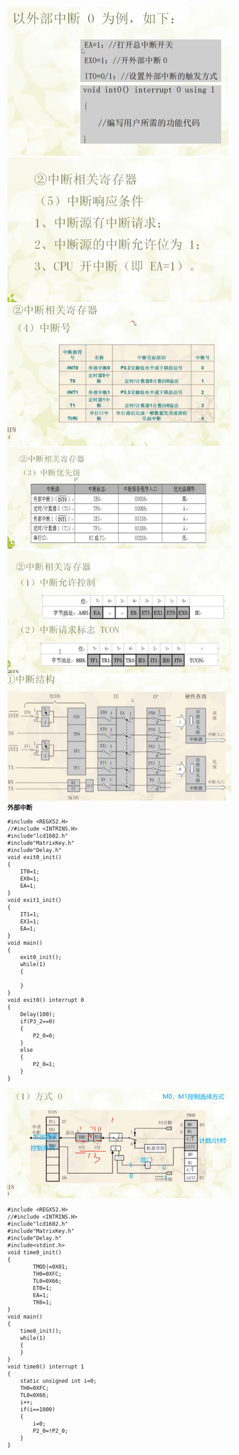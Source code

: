 ![](./img/Snipaste_2025-03-27_09-33-57.png)
![](./img/Snipaste_2025-03-27_09-33-47.png)
![](./img/Snipaste_2025-03-27_09-33-40.png)
![](./img/Snipaste_2025-03-27_09-33-30.png)
![](./img/Snipaste_2025-03-27_09-33-10.png)
![](./img/Snipaste_2025-03-27_09-32-45.png)
**外部中断**
```
#include <REGX52.H>
//#include <INTRINS.H>
#include"lcd1602.h"
#include"MatrixKey.h"
#include"Delay.h"
void exit0_init()
{
	IT0=1;
	EX0=1;
	EA=1;
}
void exit1_init()
{
	IT1=1;
	EX1=1;
	EA=1;
}
void main()
{
	exit0_init();
	while(1)
	{
		
	}
}
void exit0() interrupt 0
{
	Delay(100);
	if(P3_2==0)
	{
		P2_0=0;
	}
	else
	{
		P2_0=1;
	}
}
```
![](./img/Snipaste_2025-03-28_09-20-01.png)
```
#include <REGX52.H>
//#include <INTRINS.H>
#include"lcd1602.h"
#include"MatrixKey.h"
#include"Delay.h"
#include<stdint.h>
void time0_init()
{
		TMOD|=0X01;
		TH0=0XFC;
		TL0=0X66;
		ET0=1;
		EA=1;
		TR0=1;
}
void main()
{
	time0_init();
	while(1)
	{
	}
}
void time0() interrupt 1
{
	static unsigned int i=0;
	TH0=0XFC;
	TL0=0X66;
	i++;
	if(i==1000)
	{
		i=0;
		P2_0=!P2_0;
	}
}
```

